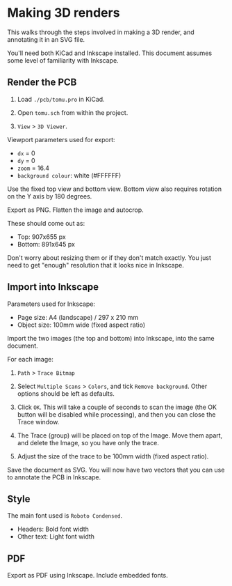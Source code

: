 # Making 3D renders

This walks through the steps involved in making a 3D render, and annotating it in an SVG file.

You'll need both KiCad and Inkscape installed. This document assumes some level of familiarity with Inkscape.

## Render the PCB

1. Load `./pcb/tomu.pro` in KiCad.

2. Open `tomu.sch` from within the project.

3. `View` > `3D Viewer`.

Viewport parameters used for export:

- `dx` = 0
- `dy` = 0
- `zoom` = 16.4
- `background colour`: white (#FFFFFF)

Use the fixed top view and bottom view.  Bottom view also requires rotation on the Y axis by 180 degrees.

Export as PNG.  Flatten the image and autocrop.

These should come out as:

- Top: 907x655 px
- Bottom: 891x645 px

Don't worry about resizing them or if they don't match exactly. You just need to get "enough" resolution that it looks nice in Inkscape.

## Import into Inkscape

Parameters used for Inkscape:

- Page size: A4 (landscape) / 297 x 210 mm
- Object size: 100mm wide (fixed aspect ratio)

Import the two images (the top and bottom) into Inkscape, into the same document.

For each image:

1. `Path` > `Trace Bitmap`

2. Select `Multiple Scans` > `Colors`, and tick `Remove background`.  Other options should be left as defaults.

3. Click `OK`.  This will take a couple of seconds to scan the image (the OK button will be disabled while processing), and then you can close the Trace window.

4. The Trace (group) will be placed on top of the Image.  Move them apart, and delete the Image, so you have only the trace.

5. Adjust the size of the trace to be 100mm width (fixed aspect ratio).

Save the document as SVG.  You will now have two vectors that you can use to annotate the PCB in Inkscape.

## Style

The main font used is `Roboto Condensed`.

* Headers: Bold font width
* Other text: Light font width

## PDF

Export as PDF using Inkscape. Include embedded fonts.